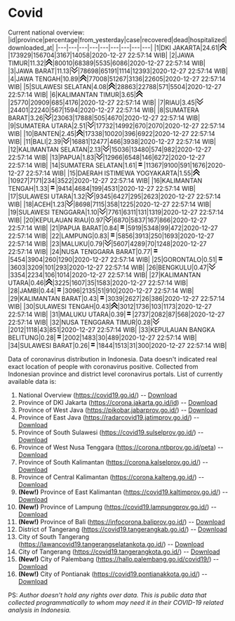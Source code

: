 # Covid
Current national overview:
|id|province|percentage|from_yesterday|case|recovered|dead|hospitalized|downloaded_at|
|---|---|---|---|---|---|---|---|---|
|1|DKI JAKARTA|24.61|![up](https://github.com/ariefrachmannn/covid/raw/master/img/rsz_img_186982.png)|173929|156704|3167|14058|2020-12-27 22:57:14 WIB|
|2|JAWA TIMUR|11.32|![up](https://github.com/ariefrachmannn/covid/raw/master/img/rsz_img_186982.png)|80010|68389|5535|6086|2020-12-27 22:57:14 WIB|
|3|JAWA BARAT|11.13|![down](https://github.com/ariefrachmannn/covid/raw/master/img/rsz_down.png)|78698|65191|1114|12393|2020-12-27 22:57:14 WIB|
|4|JAWA TENGAH|10.89|![up](https://github.com/ariefrachmannn/covid/raw/master/img/rsz_img_186982.png)|77008|51267|3136|22605|2020-12-27 22:57:14 WIB|
|5|SULAWESI SELATAN|4.08|![up](https://github.com/ariefrachmannn/covid/raw/master/img/rsz_img_186982.png)|28863|22788|571|5504|2020-12-27 22:57:14 WIB|
|6|KALIMANTAN TIMUR|3.65|![up](https://github.com/ariefrachmannn/covid/raw/master/img/rsz_img_186982.png)|25770|20909|685|4176|2020-12-27 22:57:14 WIB|
|7|RIAU|3.45|![down](https://github.com/ariefrachmannn/covid/raw/master/img/rsz_down.png)|24401|22240|567|1594|2020-12-27 22:57:14 WIB|
|8|SUMATERA BARAT|3.26|![down](https://github.com/ariefrachmannn/covid/raw/master/img/rsz_down.png)|23063|17888|505|4670|2020-12-27 22:57:14 WIB|
|9|SUMATERA UTARA|2.51|![down](https://github.com/ariefrachmannn/covid/raw/master/img/rsz_down.png)|17732|14992|670|2070|2020-12-27 22:57:14 WIB|
|10|BANTEN|2.45|![up](https://github.com/ariefrachmannn/covid/raw/master/img/rsz_img_186982.png)|17338|10020|396|6922|2020-12-27 22:57:14 WIB|
|11|BALI|2.39|![down](https://github.com/ariefrachmannn/covid/raw/master/img/rsz_down.png)|16881|12477|466|3938|2020-12-27 22:57:14 WIB|
|12|KALIMANTAN SELATAN|2.13|![down](https://github.com/ariefrachmannn/covid/raw/master/img/rsz_down.png)|15036|13480|574|982|2020-12-27 22:57:14 WIB|
|13|PAPUA|1.83|![down](https://github.com/ariefrachmannn/covid/raw/master/img/rsz_down.png)|12966|6548|146|6272|2020-12-27 22:57:14 WIB|
|14|SUMATERA SELATAN|1.61|![equal](https://github.com/ariefrachmannn/covid/raw/master/img/rsz_equal.png)|11367|9100|591|1676|2020-12-27 22:57:14 WIB|
|15|DAERAH ISTIMEWA YOGYAKARTA|1.55|![up](https://github.com/ariefrachmannn/covid/raw/master/img/rsz_img_186982.png)|10927|7171|234|3522|2020-12-27 22:57:14 WIB|
|16|KALIMANTAN TENGAH|1.33|![equal](https://github.com/ariefrachmannn/covid/raw/master/img/rsz_equal.png)|9414|4684|199|4531|2020-12-27 22:57:14 WIB|
|17|SULAWESI UTARA|1.32|![down](https://github.com/ariefrachmannn/covid/raw/master/img/rsz_down.png)|9345|6427|295|2623|2020-12-27 22:57:14 WIB|
|18|ACEH|1.23|![down](https://github.com/ariefrachmannn/covid/raw/master/img/rsz_down.png)|8698|7115|358|1225|2020-12-27 22:57:14 WIB|
|19|SULAWESI TENGGARA|1.10|![down](https://github.com/ariefrachmannn/covid/raw/master/img/rsz_down.png)|7761|6311|131|1319|2020-12-27 22:57:14 WIB|
|20|KEPULAUAN RIAU|0.97|![down](https://github.com/ariefrachmannn/covid/raw/master/img/rsz_down.png)|6870|5837|167|866|2020-12-27 22:57:14 WIB|
|21|PAPUA BARAT|0.84|![equal](https://github.com/ariefrachmannn/covid/raw/master/img/rsz_equal.png)|5919|5348|99|472|2020-12-27 22:57:14 WIB|
|22|LAMPUNG|0.83|![equal](https://github.com/ariefrachmannn/covid/raw/master/img/rsz_equal.png)|5856|3913|250|1693|2020-12-27 22:57:14 WIB|
|23|MALUKU|0.79|![down](https://github.com/ariefrachmannn/covid/raw/master/img/rsz_down.png)|5607|4289|70|1248|2020-12-27 22:57:14 WIB|
|24|NUSA TENGGARA BARAT|0.77|![equal](https://github.com/ariefrachmannn/covid/raw/master/img/rsz_equal.png)|5454|3904|260|1290|2020-12-27 22:57:14 WIB|
|25|GORONTALO|0.51|![equal](https://github.com/ariefrachmannn/covid/raw/master/img/rsz_equal.png)|3603|3209|101|293|2020-12-27 22:57:14 WIB|
|26|BENGKULU|0.47|![down](https://github.com/ariefrachmannn/covid/raw/master/img/rsz_down.png)|3354|2234|106|1014|2020-12-27 22:57:14 WIB|
|27|KALIMANTAN UTARA|0.46|![up](https://github.com/ariefrachmannn/covid/raw/master/img/rsz_img_186982.png)|3225|1607|35|1583|2020-12-27 22:57:14 WIB|
|28|JAMBI|0.44|![equal](https://github.com/ariefrachmannn/covid/raw/master/img/rsz_equal.png)|3096|2135|51|910|2020-12-27 22:57:14 WIB|
|29|KALIMANTAN BARAT|0.43|![equal](https://github.com/ariefrachmannn/covid/raw/master/img/rsz_equal.png)|3039|2627|26|386|2020-12-27 22:57:14 WIB|
|30|SULAWESI TENGAH|0.43|![up](https://github.com/ariefrachmannn/covid/raw/master/img/rsz_img_186982.png)|3012|1736|103|1173|2020-12-27 22:57:14 WIB|
|31|MALUKU UTARA|0.39|![equal](https://github.com/ariefrachmannn/covid/raw/master/img/rsz_equal.png)|2737|2082|87|568|2020-12-27 22:57:14 WIB|
|32|NUSA TENGGARA TIMUR|0.28|![down](https://github.com/ariefrachmannn/covid/raw/master/img/rsz_down.png)|2012|1118|43|851|2020-12-27 22:57:14 WIB|
|33|KEPULAUAN BANGKA BELITUNG|0.28|![equal](https://github.com/ariefrachmannn/covid/raw/master/img/rsz_equal.png)|2002|1483|30|489|2020-12-27 22:57:14 WIB|
|34|SULAWESI BARAT|0.26|![equal](https://github.com/ariefrachmannn/covid/raw/master/img/rsz_equal.png)|1844|1513|31|300|2020-12-27 22:57:14 WIB|

Data of coronavirus distribution in Indonesia. Data doesn't indicated real exact location of people with coronavirus positive. Collected from Indonesian province and district level coronavirus portals. List of currently available data is:
1. National Overview (https://covid19.go.id/) -- [Download](https://www.dropbox.com/s/66ly270fw4y76fx/covid_nasional.csv?dl=0)
2. Province of DKI Jakarta (https://corona.jakarta.go.id/id) -- [Download](https://riwayat-file-covid-19-dki-jakarta-jakartagis.hub.arcgis.com/)
3. Province of West Java (https://pikobar.jabarprov.go.id/) -- [Download](https://www.dropbox.com/s/alg0zp60fylq6cn/covid_jabar.csv?dl=0)
4. Province of East Java (https://radarcovid19.jatimprov.go.id/) -- [Download](https://www.dropbox.com/sh/e7vtgcnl4ckbvr4/AADo9UMRDZvrhHn66qTHZOvNa?dl=0)
5. Province of South Sulawesi (https://covid19.sulselprov.go.id/) -- [Download](https://www.dropbox.com/s/z5ek23lwcztj7z7/covid_sulsel.csv?dl=0)
6. Province of West Nusa Tenggara (https://corona.ntbprov.go.id/peta) -- [Download](https://www.dropbox.com/s/4p2k93n42xx0c00/covid_ntb.csv?dl=0)
7. Province of South Kalimantan (https://corona.kalselprov.go.id/) -- [Download](https://www.dropbox.com/sh/7aa2kvz8lb04pzz/AADH1Oj5oFMw2mp-D3JStPRsa?dl=0)
8. Province of Central Kalimantan (https://corona.kalteng.go.id/) -- [Download](https://www.dropbox.com/s/9q01v5r3ys2ozk4/covid_kalteng.csv?dl=0)
9. **(New!)** Province of East Kalimantan (https://covid19.kaltimprov.go.id/) -- [Download](https://www.dropbox.com/sh/qhpxj532nm80goa/AAB6ek_fp1__ieTR0TFQpfIga?dl=0)
10. **(New!)** Province of Lampung (https://covid19.lampungprov.go.id/) -- [Download](https://www.dropbox.com/s/ecuew6oa9kzwqwx/covid_lampung.csv?dl=0)
11. **(New!)** Province of Bali (https://infocorona.baliprov.go.id/) -- [Download](https://www.dropbox.com/sh/iceiwun4ufttmiu/AAC7dSRMpfTjPI1Lfzw-LeCUa?dl=0)
12. District of Tangerang (https://covid19.tangerangkab.go.id/) -- [Download](https://www.dropbox.com/sh/yxovyy6sy5bnz4p/AACZzVHinisKmz8oQWyQJ3nua?dl=0)
13. City of South Tangerang (https://lawancovid19.tangerangselatankota.go.id/) -- [Download](https://www.dropbox.com/s/zlvxo4ivswdzmle/covid_tangsel.csv?dl=0)
14. City of Tangerang (https://covid19.tangerangkota.go.id/) -- [Download](https://www.dropbox.com/s/e53224kvdrpjzy0/covid_tangkot.csv?dl=0)
15. **(New!)** City of Palembang (https://hallo.palembang.go.id/covid19/) -- [Download](https://www.dropbox.com/sh/oj17bhwhlpjht9e/AABZEG-OiaSaFvikATDx6coEa?dl=0)
16. **(New!)** City of Pontianak (https://covid19.pontianakkota.go.id/) -- [Download](https://www.dropbox.com/sh/66if3y4ly51j4sh/AADQ-zwLGa7Kz4ZzJgDw2-3na?dl=0)

PS: *Author doesn't hold any rights over data. This is public data that collected programmatically to whom may need it in their COVID-19 related analysis in Indonesia.*
